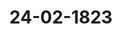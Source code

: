 ---  
schema: default  
title: 24-02-1823  
organization: Team Charlie  
notes: "<p>§.25</p><p>Mittheilungen von Oesterreich, Rußland und Preussen, über die Resul

tate des Congresses von Verona, 1822.

(3. Sitz. §. 17 d. J.)

Dannover. Durch ausdrückliche Befehle beauftragt, die Ansichten des Königlich=Han=

növerischen Hofes über die in Verona gefaßten Beschlüsse als mit denen der allerhöchsten

Monarchen von Oesterreich, Rußland und Preussen übereinstimmend zu äussern; findet

sich die Gesandtschaft bevollmächtigt, ihre bereits im Protokolle der 1. Sitzung enthaltene

Beistimmung nunmehr auch, als seitdem erhaltenen besonderen Jnstructionen gemäß, zu

erklären.

Präsidium: wolle, in Folge seines Vorbehaltes in der letzten Sitzung (§. 17),

den Entwurf Beschlusses zur Genehmigung vorlegen:

Daß der Deutsche Bund den allerhöchsten Monarchen von Oesterreich, Preussen

und Rußland, für die Jhm, als Europäischen Macht, mittelst der Circular Depesche,

d. d. Verona vom 14. December 1822, zugekommene Eröffnung der Resultate des

Congresses zu Verona, verbindlichst danke;

daß Derselbe Allerhöchstihnen Seine vollkommenste Uebereinstimmung mit den

weisen und erhaltenden Grundsätzen, welche in dieser Circular Depesche ausgesprochen

worden sind, versichere

und

daß der Stellvertreter des Kaiserlich=Oesterreichischen präsidirenden Gesandten der

Bundesversammlung obige Aeusserungen, im Namen und Auftrage des Bundes, in

einer angemessenen Beantwortung der eingegangenen Communicationen auszudrücken

habe.Oesterreich: erklärte sich damis einverstanden.

Preussen: deßgleichen.

Baiern: deßgleichen.

Königreich Sachsen: deßgleichen.

Hannover: deßgleichen.

Würtemberg. Wenn sich auch der Königliche Gesandte, nach der in dem vertrau=

lichen Theile der vorigen Sitzungen von einer der Gesandtschaften der Königlich=Baierischen

Abstimmung gegebenen und von keiner Seite widersprochenen Deutung, allenfalls hätte

für ermächtigt halten dürfen, dem proponirten Beschlusse beizutreten; so mußte natürlich

diese Ermächtigung in dem Augenblicke, in welchem, während der letzten vertraulichen Be=

sprechung, von einer andern Gesandtschaft, jener Abstimmung eine ganz entgegengesetzte und

ebenfalls von keiner Seite widersprochene Deutung gegeben wurde, hinwegfallen.

Unter diesen Umständen känn der Königliche Gesandte, so sehr er es auch gewünscht

wie sehr er es gewünscht, geht aus dessen Vorschlage zu einer Redaction des Be=

hätte

schlusses sattsam hervor — dennoch, und zwar aus Gründen, welche die ins Protokoll der

3. Sitzung gelegte Erklärung Seiner Königlichen Majestät andeutet, an dem in der vor=

liegenden wichtigen Angelegenheit zu fassenden Beschlusse keinen Theil nehmen.

Baden; vollkommen einverstanden mit dem Entwurfe.

Kurhessen: deßgleichen.

Großherzogthum Hessen: deßgleichen.

Holstein und Lauenburg: deßgleichen.

Niederlande, wegen des Großherzogthums Luxemburg. Indem ich, gemäß

und in Folge meiner im Namen meines Königl. Herrn, in Allerhöchstdessen Eigenschaft

als Deutscher Bundesfürst, jüngst geäusserten Ansicht, für das Großherzogthum Luxem=

burg nunmehr auch dem gegenwärtigen, auf den Grund und in dem Sinne der Königlich=

Baierischen Erklärung entworfenen Präsidialantrage willig beitrete, erlaube ich mir jedoch

hier zugleich mein aufrichtiges Bedauern an den Tag zu legen: daß es dieser hohen Ver=

sammlung nicht hat gelingen wollen, sich über eine solche Fassung desselben einzuverstehen,

mittelst welcher selbst jeder Schein von Divergenz in den Meinungen vielleicht beseitigt

und wodurch in der, von allen Seiten gezollten, dankbaren Anerkennung und Würdigung

der unzweideutigen wohlwollenden Absichten und Gesinnungen der grossen Mächte bei der

uns von Jhnen gewordenen förmlichen Mittheilung Ihrer, zur Erhalt= und Beförderung

der allgemeinen Ruhe aufgestellten, erhabenen Grundsätze, die, unter allen Verhältnissen,

so wünschenswerthe Unanimität zu erreichen gewesen wäre.Großherzoglich= und Herzoglich=Sächsische Häuser: treten dieser Erklä=

rung bei.

Braunschweig und Nassau: ist mit dem Entwurfe Beschlusses vollkommen

einverstanden.

Mecklenburg=Schwerin und Strelitz: ebenfalls.

Holstein=Oldenburg, Anhalt und Schwarzburg: deßgleichen.

Hohenzollern, Liechtenstein, Neuß, Schaumburg=Lippe, Lippe und

Waldeck: deßgleichen.

Die freien Städte, Lübeck, Frankfurt, Bremen und Hamburg: deßgleichen.

Es ergab sich sonach durch Stimmenmehrheit der

Beschluß:

Daß der Deutsche Bund den allerhöchsten Monarchen von Oesterreich, Preussen

und Rußland, für die Jhm, als Europäischen Macht, mittelst der Circular Depesche, d. d.

Verona vom 14. December 1822, zugekommene Eröffnung der Resaltate des Congresses zu

Verona, verbindlichst danke, | |

daß Derselbe Allerhöchstihnen Seine vollkommenste Uebereinstimmung mit den

weisen und erhaltenden Grundsätzen, welche in dieser Circular Depesche ausgesprochen worden

sind, versichere, | |

und

daß der Stellvertreter des Kaiserlich=Oesterreichischen präsidirenden Gesandten der

Bundesversammlung obige Aeusserungen, im Namen und Auftrage des Bundes, in einer

angemessenen Beantwortung der eingegangenen Communicationen auszudrücken habe.

Hierauf verlas der substituirte präsidirende Herr Gesandte den Entwurf

Schreibens an den Kaiserlich=Oesterreichischen Haus=, Hof= und Staatskanzler, Herrn Für=

sten von Metternich, an den Königlich=Preussischen Staats= und Cabinetsminister

Herrn Grafen von Bernstorff, und an den Kaiserlich=Russischen ausserordentlichen Ge=

sandten und bevollmächtigten Minister, Herrn Freiherrn von Anstett, wogegen nichts erin=

nert wurde.</p><p>§.26</p><p>Reclamationen der Pensionirten des vormaligen Exjesuiten= und Schul

fonds zu Mainz und einiger andern dasigen Beneficiaten, um Ge=

währung ihrer Pensionsraten.

(17. Sitz. §. 147 v. J. 1822.

Der Königlich=Sächsische Bundestagsgesandte, Herr von Carlowiz,

hält Vortrag über eine fernere Eingabe der Pensionirten des vormaligen Mainzer Erje=suiten= und Schulfonds, vom 3. Juni 1822 (Num. 125 des Einreich. Prot.), worin sie das

Gesuch wiederholen, daß die Königlich=Preussische und Kurfürstlich=Hessische allerhöchste

Regierung vermocht werden möge, die Pensionsraten der Reclamanten auch auf die Zeit

zu bezahlen, während welcher selbige von der vormaligen Westphälischen Regierung in Rück=

stand gelassen worden sind.

Hierauf äusserten:

Preussen. Die diesseitige Gesandtschaft findet sich über die Entschliessung noch nicht

unterrichtet, die wegen des früheren Antrags von ihrem allerhöchsten Hofe gefaßt worden,

wird jedoch dieselbe, sobald sie erfolgt ist, unverweilt mittheilen.

Kurhessen. Die Gesandtschaft befindet sich im Stande, sich über den so eben in

Vortrag gekommenen Gegenstand augenblicklich zu erklären.

Sämmtliche Forderungen, wovon hier die Rede ist, gründen sich auf den §. 76 des

Reichsdeputations=Hauptschlusses von 1803, der den Unterhalt der auf das rechte Rhein

ufer herübergewiesenen Geistlichen und Diener solcher Körperschaften, welche auf der linken

Seite aufgehoben worden waren, welche aber noch Einkünfte auf dem rechten Nheinufer

besassen, denjenigen Landesherren, deren Disposition diese Güter überlassen wurden, so

weit diese Einkünfte reichten, zur Verbindlichkeit machte.

Dieser Verbindlichkeit ist die Kurfürstlich=Hessische Regierung sich zu entziehen so

wenig gemeint, daß sie, ungeachtet die definitive Regulirung der Sustentationen zum Theil

ohne ihre Mitwirkung erfolgt ist, doch deren Beträge an alle Sustentanden und deren

Erben, welche sich gemeldet haben, von der ganzen Zeit hat nachzahlen lassen, in welcher

jene Einkünfte in Kurfürstliche Cassen geflossen waren, nämlich vom 1. Januar 1803 bis

1. November 1806, so wie denn auch die laufenden seit dem 1. December 1813 gezahlt

werden.

Dagegen hält sie sich in keinerlei Hinsicht verbunden, die Sustentations=Beträge aus

der Periode zu berichtigen, in welcher die usurpatorischen Regierungen im Besitze und Be=

zuge jener Einkünfte waren, ohne gleichwohl die Sustentanden zu befriedigen. Alle deß=

fallsigen Anforderungen sind darum abgewiesen worden und werden abgewiesen werden.

Aus blosser Milde haben jedoch Seine Königliche Hoheit der Kurfürst, auf die An=

empfehlung dieser hohen Versammlung, der Hospital=Pfründnerin Borres und dem Layen=

bruder Mees Gratificationen gnädigst bewilligt.

Es wurde sonach

beschlossen:

vorerst die Königlich=Preussische Erklärung abzuwarten.</p><p>§.27</p><p>Forderung des ehemaligen Mainzer Domcapitels an die bei dem aufge

lösten Großherzogthume Frankfurt betheiligten Regierungen.

(16. Sitz. §. 114 v. J. 1822.)

Der Königlich=Sächsische Bundestagsgesandte, Herr von Carlowiz,

trägt vor:

Auf den in der 14. Sitzung vom 2. Mai 1822 (§. 114 des Prot.) gehaltenen Vor

trag, über das von dem Domscholaster, Freiherrn von Boos, im Namen des vormaligen

Mainzer Domcapitels, bei der hohen Bundesversammlung angebrachte Gesuch, ihm zu dem

in den Jahren 1813 und 1814 erwachsenen, von dem vormaligen Großherzogthume Frank=

furt zu vertretenden Rückstande gewisser Renten, nebst Verzugszinsen, zu verhelfen, wurde

beschlossen, die betreffenden Gesandtschaften zu ersuchen, der Bundesversammlung über die

Bewandniß dieser Forderung Aufklärung zu verschaffen.

Seitdem ist von keiner dieser Gesandtschaften, der K. K. Oesterreichischen, Königlich=

Preussischen, Königlich=Baierischen, Kur= und Großherzoglich=Hessischen und der freien

Stadt Frankfurt, eine Aufklärung ertheilt worden; dagegen hat der Sachwalter des Frei=

herrn von Boos, Dr. Ehrmann, in einer am 1. Januar 1823 präsentirten Eingabe, ohne

Datum (Num. 3 des Einreichungs=Protokolls), diese Angelegenheit in Erinnerung gebracht.

Hiernach ist anjetzt dahin anzutragen, daß bei obigen Gesandtschaften die erbetene Aus=

kunft in Erinnerung gebracht werde.

Der Herr Gesandte der freien Städte gab hierauf für Frankfurt fol=

gende Erklärung ab:

Jn der, Namens ehemaliger Mainzer Domcapitularen, oder, wie in dem Rubrum

gesagt wird, Namens des ehemaligen Mainzer Domcapitels, wegen benannter rückständiger

Sustentationsgelder, übergebenen Vorstellung, ist §. 7 angeführt, die domcapitularische Re=

ceptur sey bis zum 1. Sept. 1813 im ruhigen Genusse dieser Gelder gewesen; in diesem

Zeitpuncte aber habe das mittlerweile eingetretene Generalgouvernement des Großherzog=

thums Frankfurt die Zahlung sistirt, welche bis in die Hälfte des Jahres 1814, von wo

an solche wieder geleistet werde, rückständig sey; auch im §. 15 der Vorstellung, wird der

Fortbezahlung, vom 1. Juli 1814 an, gedacht. — Es handelt sich also hier von Rückständen

des Jahres 1813 und resp. des vierten Quartals dieses Jahres, und von zwei Quartalen des

Jahres 1814; aus welchen Gründen das vormalige Generalgouvernement des Großherzog=

thums Frankfurt die Zahlung abgelehnt hat, ist diesseits nicht bekannt.

Jene Rückstände, wenn auch dargelegt werden kann, daß solche bei Lebzeiten derer

denen die Sustentationen angewiesen waren, verfallen sind, können für eine Centrallast des vormaligen Großherzogthums Frankfurt, bei welcher alle Staaten, aus welchen solches

gebildet worden war, mithin auch die freie Stadt Frankfurt, zu concurriren hätten, aus

folgenden Gründen nicht gehalten werden:

1) Durch den Reichsdeputationsschluß wurde den Jndividuen des vormaligen Mainzer

Domcapitels eine Sustentation angewiesen, dieselbe wurde normirt und radicirt, und diese

Disposition hat selbst durch den Art. 2 der Rheinischen Bundesacte Bestätigung erhalten.

Die freie Stadt Frankfurt hatte nichts inne, und besitzt nichts, worauf diese Radicirung

geschehen ist, oder hätte geschehen können.

2) Hat der Kurfürst Erzkanzler, nachmalige Großherzog von Frankfurt, mehr geleistet,

als er reichsgesetzmäsig zu leisten verpflichtet war, so geschah dieses aus persönlichem Wohl=

wollen, welches mit seiner Regierung endete. Hierdurch können

3) die resp. wieder eingetretenen Regierungen um so weniger verpflichtet worden zu

seyn, geachtet werden, als die Jndividuen des vormaligen Domcapitels zu Mainz sicher

nicht zu den serviteurs du grand-duché de Francfort, deren der Artikel 45 der Wiener

Congreßacte gedenkt, und welche nach eben dem Deputationsschlusse behandelt werden sollen,

durch welchen für jene bereits gesorgt war — gerechnet werden können, und da ausserdem,

nach eben diesem Artikel der Congreßacte, Pensionen erst, vom 1. Juni 1814 an, bezahlt

werden sollen, wonach also auch die Regierungen von allen rückwärts gehenden deßfallsigen

Leistungen entbunden sind.

4) Besonders ist die freie Stadt Frankfurt in dem Falle, sich auf das letztere beziehen

zu müssen, da sie, seit dem Monat December 1813, ihre in dieser Zeit bis zum Juli 1814

steigende Finanzlast allein und ohne alle Concurrenz getragen hat.

Dieß wird, wie man hofft, zur Aufklärung über die Bewandniß dieser Forderung,

in Beziehung auf Frankfurt genügen, ohne daß es nöthig seyn kann, hier auch noch der

Zeit, zu welcher die Rückstände erwachsen oder fällig geworden sind, besonders zu gedenken.

Beschluß.

Die übrigen betreffenden Gesandtschaften um Beibringung der erbetenen Auskunft zu

ersuchen.</p><p>§.28</p><p>Verfügung gegen den Büchernachdruck, in Folge des Artikels 18d der

Deutschen Bundesacte.

6

(2. Sitz. §. 13 d. J.)

Kurhessen. Je vollkommener Seine Königliche Hoheit der Kurfürst von jeher von

der Unrechtmäsigkeit des Nachdruckes überzeugt waren, und je weniger Sie denselben in

Jhren Staaten begünstigt haben, mit desto grösserem Vergnügen haben Sie zu der deßfall=sigen Stipulation im Art. 18 der Bundesacte mitgewirkt, und desto angenehmer wird es

Jhnen seyn, wenn ein, das Eigenthum der Schriftsteller und Verleger sichernder, allge=

meiner Bundesbeschluß recht bald zu Stande kommt.

Der von dem Ausschusse dieser hohen Versammlung in der 4. Sitzung von 1819 hierzu

vorgelegte Beschluß, erscheint Seiner Königlichen Hoheit im Ganzen so zweckmäsig und er=

schöpfend, daß Sie keinen Anstand nehmen, demselben beizutreten. Nur unterlegen Sie

der Beurtheilung Jhrer Mitverbündeten folgende Bemerkungen.

Zu Art. 1. Das Nachdrucken ausländischer Werke, würde, wenn es gestattet wäre,

den ausländischen Schriftstellern und Verlegern wohl wenig schaden; desto grösseren Nach=

theil möchte aber der Deutsche Buchhandel durch Nachdrucker=Offizinen in den an Deutsch=

land grenzenden Staaten zu besorgen haben, und das blosse Verbot des Verkaufs von Nach=

drücken nicht im Stande seyn, ihn dagegen zu schützen. Eine Verständigung hierüber mit

den benachbarten Staaten scheint demnach zweckmäsig.

Zu Art. 2 bis 4. Die Billigkeit dieser Anordnung, welche den Erben eines Schrift=

stellers die Früchte seiner Arbeiten sichert, ist einleuchtend, weniger aber der Unterschied in

der Zeit. Der Verleger scheint gleiche Rechte mit dem Schriftsteller geniessen zu müssen,

der den Selbstverlag übernimmt, und daher billig, daß kein Unterschied in der Zeit ge=

macht werde.

Zu Art. 11 u. 12. Unter der Form weitläufiger Auszüge, kann allerdings ein eigent

licher Nachdruck verborgen, durch gedrängte Auszüge weitläufiger Werke aber die Wissen=

schaft befördert werden. Auf sie möchte daher das Verbot des Nachdruckes nicht auszudeh=

nen seyn. Limnäus schrieb im 17. Jahrhundert ein Werk über das Deutsche Staatsrecht in

mehreren Quartbänden unter dem Schutz eines Kaiserlichen Privilegii. Kurz darauf trat

ein Auszug, unter dem Titel: Limnaeus enucleatus, an's Licht. Der Verleger be=

schwerte sich, wurde aber abgewiesen. (S. Berger in suppl. ad Elect. disc. for. P. I. p. 362.)

Es möchte demnach eine nähere Bestimmung zweckmäsig seyn, unter welchen Bedingungen

ein Auszug nicht als Nachdruck zu betrachten wäre.

Zu Art. 15 bis 19. Sehr wünschenswerth wäre es, wenn alle Bundesstaaten sich

zu gleichförmiger Befolgung der hier aufgestellten Grundsätze vereinigten, und die davon

abweichenden Gesetzgebungen in ihren Staaten hiernach abänderten. Daß übrigens eine

solche Vereinigung keine rückwirkende Kraft haben könne, versteht sich von selbst.

Zü Art. 20. Die hier statuirte Begünstigung des Nachdruckes, indem er für einen

Fall gesetzlich erlaubt wird, scheint dem im Art. 1 aufgestellten Begriffe des Nachdruckes zu

widersprechen und entzieht den Nachdrucker den Schimpf, der bioher das kräftigste Schutz=

mittel rechtmäsiger Verleger war, indem ihm die Befugniß ertheilt wird, seine Werkstätte für jenen ausgenommenen Fall einzurichten. Nimmt man hierzu, daß dadurch der Weg

zu zahlreichen Processen und Untersuchungen geöffnet wird und daß die Schwierigkeit nicht

zu verkennen ist, das Maximum der Bücherpreise nach den Papiergattungen zu fixiren, so

möchte es zweckmäsiger seyn, diesen Artikel vorerst ganz wegzulassen und sich eine weitere

Bestimmung vorzubehalten, wenn die Erfahrung lehren sollte, daß die Begünstigung des

Buchhandels von unbescheidenen Buchhändlern zu sehr mißbraucht würde.</p><p>§.29</p><p>Vorstellung des Ronnenconvents ad Stam Mariam in Fulda, rückstän

dige Gefälle betreffend.

(2. Sitz. §. 12 d. J.)

Kurhessen. Zufolge des in der 16. vorjährigen Sitzung, §. 128, gefaßten Be=

schlusses, und des darin gestellten Ersuchens, haben Seine Königliche Hoheit der Kurfürst

nich mit einer Aufklärung über die factischen und rechtlichen Verhältnisse der Reclamation

des Ronnenconvents ad Stam Mariam in Fulda versehen zu lassen geruhet, welche ich brevi

manu zu den Commissionsacten abgegeben habe; hier begnüge ich mich, nur noch Folgendes

zu bemerken.

Die Liquidität der verschiedenen Einkünfte, welche dem Kloster seit 1810 vorenthalten

werden, ist über allen Zweifel erhaben, auch von der Französischen und Großherzoglich=

Frankfurtischen Regierung ausdrücklich anerkannt worden, und der Umstand, daß dieselben

von der Letzteren nicht berichtigt worden sind, kann wohl keinen Rechtsgrund für die dermaligen

Besitzer des Departements Fulda abgeben, die Zahlung zu verweigern, wie Königlich=Baieri=

scher Seits in der 2. dießjährigen Sitzung behauptet worden ist. Verschieden aber können die

Ansichten darüber seyn, ob die fraglichen Einkünfte als Centrallasten des vormaligen Depar=

tements Fulda, oder als Locallasten einzelner Theile, anzusehen seyen?

Es ist das Geschäft der Ausgleichungs=Commission, sich hierüber zu verständigen, und

der Kurfürstliche Commissarius ist angewiesen, bei dem dermaligen Zusammentritte derselben

eine nochmalige Verhandlung der Sache zu veranlassen.

Wäre eine solche Verständigung nicht zu bewirken, so wird die von Baiern auch bei dieser

hohen Versammlung erklärte Ablehnung hoffentlich nicht den Sinn haben, eine richterliche Ent

scheidung ablehnen zu wollen.</p><p>§.30</p><p>Capitals=Documente der reichskammergerichtlichen Sustentationscasse.

(12. Sitz. §. 56. 43. Sitz. §. 330 v. J. 1817. — 22. Sitz. §. 123 v. J. 1820. — 25. Sitz. §. 199 v. J. 1822.)

Präsidium: hält — auf Veranlassung des Antrages der Königlich=Würtembergischen

Gefandtschaft, daß ihr das Document über ein, zu der reichskammergerichtlichen Sustenta=

Protok. d. d. Bundesvers. XV. Bd.tionscasse gehörig gewesenes, vorhin von Würkemberg zu vertretendes, jedoch bereits seit

dem Jahre 1817 erloschenes Capital an 4800 Fl. rhein. ausgebändigt welden wede -

Vor=

trag über sämmtliche Capitals=Documente der reichskammergerichtlichen Sustentationscasse, als

eine die Bundescasse betreffende Angelegenheit, indem diese Documente zuletzt bei der Bun=

descasse aufbewahrt wurden und in dem Cassen=Manuale des Bundescassiers noch in Ein=

nahme stehen.

Hierauf wurde, nach den Anträgen des Herrn Referenten,

beschlossen:

1) daß der von dem vormaligen Großherzoglich=Badischen Bundestagsgesandten, Herrn

Staatsminister Freiherrn von Berckheim, der Bundescasse im Jahre 1817 ertheilten Quittung

über den Empfang der, zusammen auf 180,000 Fl. rhein. lautenden, zehn Partial=Obligationen

des vormaligen Rittercantons Odenwald, jede zu 18,000 Fl., annoch das gesandtschaft=

liche Siegel beizufügen und diese Quittung von dem Königlich=Baierischen und König=

lich=Würtembergischen Herrn Bundestagsgesandten mittelst Unterschrift und Siegel zu

agnosciren sey, sodann aber obige Documente an 180,000 Fl. gegen jene vervollständigte

Quittung bei der Casse in Ausgabe und Wegfall verschrieben werden sollen;

2) daß die in der Bundescasse befindliche Original=Schuldverschreibung des vormaligen

Schwäbischen Kreises, über 25,000 Fl. rhein., den Herren Bundestagsgesandten von

Baiern, Würtemberg, Baden, Hohenzollern=Hechingen und Hohenzollern

Sigmaringen, gegen gemeinschaftliche formale Quittung, zur Cassation auszuhändigen

und bei der Casse in Ausgabe und Wegfall zu bringen sey;

3) daß die, über das Capital der 30,000 Fl. rhein. bei Solms=Lich vorhandenen,

in der Bundescasse befindlichen, drei Partial=Obligationen, jede zu 10,000 Fl., nebst den zu

gehörigen agnatischen Consens= und andern Documenten, den Herren Bundestagsgesandten

von Kurhessen und Nassau, ingleichen einem von dem Fürstlichen Hause Solms zu

bestellenden Bevollmächtigten, gegen gemeinschaftliche Quittung zu beliebiger Verfügung

auszuantworten seyn und hierauf obige Documente bei der Casse, gegen diese Quittung, in

Ausgabe und Wegfall gestellt werden sollen;

4) daß der von dem Kurhessischen Herrn Gesandten im Jahre 1817 der Casse ertheilten

Quittung, über den Empfang der Original=Schuldverschreibung der Jsenburgischen Ge=

meinde Heusenstamm, über 540 Fl. rhein., annoch das gesandtschaftliche Siegel beizu=

fügen, sodann aber das Document bei der Casse auf besagte Quittung in Ausgabe und

Wegfall zu bringen sey, un5) daß der provisorische Bundescassier Obigem gemäß das Nöthige zu besorgen habe.

Zugleich wurde auch noch

6) für angemessen erachtet und daher beschlossen, daß der vom Präsidio gehaltene Vor=

trag, loco dictaturae gedruckt, dem heutigen Sitzungs=Protokolle unter Zahl 1 beigefügt

werde.</p><p>§.31</p><p>Einreichungs=Protokoll.

9

67

Die Eingaben

Num. 17, eingereicht am 22. dieses Monats, von Friedrike Schick, Witwe des ver

storbenen ehemal. Kammergerichts=Procurators, wiederholtes Gesuch,

die Verwilligung des Rückstandes der provisorischen Pension ihres Mannes von

2280 fl. betreffend.

Num. 18, einger. den 24. dieses Monats

von dem vormal. Reichskammergerichts=

Protokollisten Wagner zu Wetzlar

erneuertes Pensionsgesuch.

wurden an die betreffende Commission abzugeben beschlossen.

Folgen die Unterschriften.</p>"  
resources:  
- format: png  
  name: Page58[25].png  
  url: ../../Protokolle_BV_15_1823/24-02-1823/Page58[25].png  
- format: png  
  name: Page59[25].png  
  url: ../../Protokolle_BV_15_1823/24-02-1823/Page59[25].png  
- format: png  
  name: Page60[25-26].png  
  url: ../../Protokolle_BV_15_1823/24-02-1823/Page60[25-26].png  
- format: png  
  name: Page61[26].png  
  url: ../../Protokolle_BV_15_1823/24-02-1823/Page61[26].png  
- format: png  
  name: Page62[27].png  
  url: ../../Protokolle_BV_15_1823/24-02-1823/Page62[27].png  
- format: png  
  name: Page63[27-28].png  
  url: ../../Protokolle_BV_15_1823/24-02-1823/Page63[27-28].png  
- format: png  
  name: Page64[28].png  
  url: ../../Protokolle_BV_15_1823/24-02-1823/Page64[28].png  
- format: png  
  name: Page65[28-29-30].png  
  url: ../../Protokolle_BV_15_1823/24-02-1823/Page65[28-29-30].png  
- format: png  
  name: Page66[30].png  
  url: ../../Protokolle_BV_15_1823/24-02-1823/Page66[30].png  
- format: png  
  name: Page67[30-31].png  
  url: ../../Protokolle_BV_15_1823/24-02-1823/Page67[30-31].png  
category:   
  - Protokolle_BV_15_1823  
maintainer: Frank Chen  
maintainer_email: t08zc21@abdn.ac.uk  
---